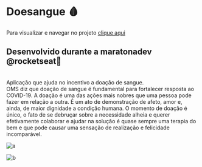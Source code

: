 # Doesangue 🩸

Para visualizar e navegar no projeto <a href="https://mayaraplaza.github.io/Estudos-FrontEnd-Alura/Projetot-Doesangue/"> clique aqui </a>

<h2>Desenvolvido durante a maratonadev @rocketseat🚀</h2><br>
Aplicação que ajuda no incentivo a doação de sangue.<br>
OMS diz que doação de sangue é fundamental para fortalecer resposta ao COVID-19.
A doação é uma das ações mais nobres que uma pessoa pode fazer em relação a outra. É um ato de demonstração de afeto, amor e, ainda, de maior dignidade a condição humana.
O momento de doação é único, o fato de se debruçar sobre a necessidade alheia e querer efetivamente colaborar e ajudar na solução é quase sempre uma terapia do bem e que pode
causar uma sensação de realização e felicidade incomparável.

![a](https://user-images.githubusercontent.com/64026100/90312835-2995a380-dede-11ea-880e-0e75286b5798.png)



![b](https://user-images.githubusercontent.com/64026100/90312843-32867500-dede-11ea-927a-cab895038b7e.png)
